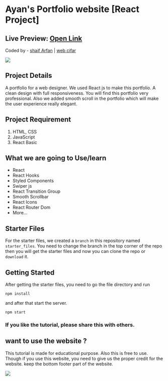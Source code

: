 # Ayan's Portfolio website [React Project]

## Live Preview: [Open Link][preview]

Coded by - [shaif Arfan](http://instagram.com/shaifarfan08) | [web cifar](http://webcifar.com)

![](./ReadMeImages/ReadMeBanner.png)

## Project Details

A portfolio for a web designer. We used React js to make this portfolio. A clean design with full responsiveness. You will find this portfolio very professional. Also we added smooth scroll in the portfolio which will make the user experience really elegant.

## Project Requirement

1. HTML, CSS
1. JavaScript
1. React Basic

## What we are going to Use/learn

- React
- React Hooks
- Styled Components
- Swiper js
- React Transition Group
- Smooth Scrollbar
- React Icons
- React Router Dom
- More...

## Starter Files

For the starter files, we created a `branch` in this repository named `starter_files`. You need to change the branch in the top corner of the repo then you will get the starter files and now you can clone the repo or `download` it.

## Getting Started

After getting the starter files, you need to go the file directory and run

```shell
npm install
```

and after that start the server.

```shell
npm start
```

### If you like the tutorial, please share this with others.

## want to use the website ?

This tutorial is made for educational purpose. Also this is free to use. Though if you use this website, you need to give us the proper credit for the website. keep the bottom footer part of the website.

![](./ReadMeImages/designedByWebCifar.png)

[preview]: https://ayans-portfolio.netlify.app/
